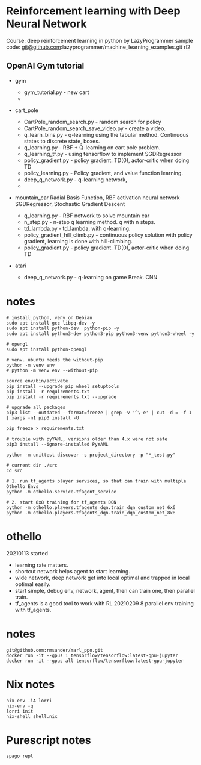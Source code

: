 # Reinforcement learning with Deep Neural Network

Course: deep reinforcement learning in python by LazyProgrammer
sample code: git@github.com:lazyprogrammer/machine_learning_examples.git rl2


## OpenAI Gym tutorial

- gym
  - gym_tutorial.py - new cart
  -
- cart_pole
  - CartPole_random_search.py  - random search for policy
  - CartPole_random_search_save_video.py - create a video.
  - q_learn_bins.py - q-learning using the tabular method.
    Continuous states to discrete state, boxes.
  - q_learning.py - RBF + Q-learning on cart pole problem.
  - q_learning_tf.py - using tensorflow to implement SGDRegressor
  - policy_gradient.py - policy gradient. TD(0), actor-critic when doing TD
  - policy_learning.py - Policy gradient, and value function learning.
  - deep_q_network.py - q-learning network,
  -
- mountain_car
  Radial Basis Function, RBF activation neural network
  SGDRegressor, Stochastic Gradient Descent
  - q_learning.py - RBF network to solve mountain car
  - n_step.py - n-step q learning method. q with n steps.
  - td_lambda.py - td_lambda, with q-learning.
  - policy_gradient_hill_climb.py - continuous policy solution with policy gradient, learning is done with hill-climbing.
  - policy_gradient.py - policy gradient. TD(0), actor-critic when doing TD

- atari
  - deep_q_network.py - q-learning on game Break. CNN

# notes

```
# install python, venv on Debian
sudo apt install gcc libpq-dev -y
sudo apt install python-dev  python-pip -y
sudo apt install python3-dev python3-pip python3-venv python3-wheel -y

# opengl
sudo apt install python-opengl

# venv. ubuntu needs the without-pip
python -m venv env
# python -m venv env --without-pip

source env/bin/activate
pip install --upgrade pip wheel setuptools
pip install -r requirements.txt
pip install -r requirements.txt --upgrade

# upgrade all packages 
pip3 list --outdated --format=freeze | grep -v '^\-e' | cut -d = -f 1 | xargs -n1 pip3 install -U 

pip freeze > requirements.txt

# trouble with pyYAML, versions older than 4.x were not safe
pip3 install --ignore-installed PyYAML

python -m unittest discover -s project_directory -p "*_test.py"

# current dir ./src
cd src

# 1. run tf_agents player services, so that can train with multiple Othello Envs
python -m othello.service.tfagent_service

# 2. start 8x8 training for tf_agents DQN
python -m othello.players.tfagents_dqn.train_dqn_custom_net_6x6
python -m othello.players.tfagents_dqn.train_dqn_custom_net_8x8

```

# othello
20210113 started
- learning rate matters. 
- shortcut network helps agent to start learning. 
- wide network, deep network get into local optimal and trapped in local optimal easily.
- start simple, debug env, network, agent, then can train one, then parallel train.
- tf_agents is a good tool to work with RL
20210209 8 parallel env training with tf_agents.

# notes
``` 
git@github.com:rmsander/marl_ppo.git
docker run -it --gpus 1 tensorflow/tensorflow:latest-gpu-jupyter
docker run -it --gpus all tensorflow/tensorflow:latest-gpu-jupyter
```
# Nix notes
```
nix-env -iA lorri
nix-env -q
lorri init
nix-shell shell.nix
```

# Purescript notes
```
spago repl
```